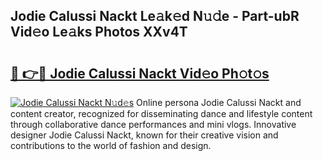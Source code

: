 ## Jodie Calussi Nackt Le𝚊k𝚎d N𝚞𝚍e - Part-ubR Vid𝚎o Le𝚊ks Photos XXv4T

# <h2><a href="http://fb9r7u.evod.top/?m=Jodie+Calussi+Nackt">🔗 👉🔴 Jodie Calussi Nackt Vid𝚎o Ph𝚘t𝚘s</a></h2>

[![Jodie Calussi Nackt N𝚞d𝚎s](https://i.imgur.com/8V9OHl7.gif)](http://fb9r7u.evod.top/?m=Jodie+Calussi+Nackt)
Online persona Jodie Calussi Nackt and content creator, recognized for disseminating dance and lifestyle content through collaborative dance performances and mini vlogs. Innovative designer Jodie Calussi Nackt, known for their creative vision and contributions to the world of fashion and design. 

